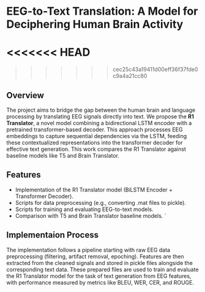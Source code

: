 # EEG-to-Text Translation: A Model for Deciphering Human Brain Activity 
<<<<<<< HEAD
=======

>>>>>>> cec25c43a19411d00eff36f37fde0c9a4a21cc80


## Overview

The project aims to bridge the gap between the human brain and language processing by translating EEG signals directly into text. We propose the **R1 Translator**, a novel model combining a bidirectional LSTM encoder with a pretrained transformer-based decoder. This approach processes EEG embeddings to capture sequential dependencies via the LSTM, feeding these contextualized representations into the transformer decoder for effective text generation. This work compares the R1 Translator against baseline models like T5 and Brain Translator.

## Features

* Implementation of the R1 Translator model (BiLSTM Encoder + Transformer Decoder).
* Scripts for data preprocessing (e.g., converting .mat files to pickle).
* Scripts for training and evaluating EEG-to-text models.
* Comparison with T5 and Brain Translator baseline models.
`

## Implementaion Process

The implementation follows a pipeline starting with raw EEG data preprocessing (filtering, artifact removal, epoching). Features are then extracted from the cleaned signals and stored in pickle files alongside the corresponding text data. These prepared files are used to train and evaluate the R1 Translator model for the task of text generation from EEG features, with performance measured by metrics like BLEU, WER, CER, and ROUGE.
